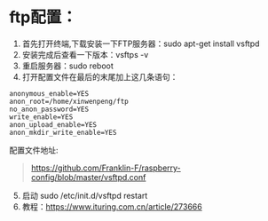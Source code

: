 # ftp配置：
1. 首先打开终端,下载安装一下FTP服务器：sudo apt-get install vsftpd
2. 安装完成后查看一下版本：vsftps -v
3. 重启服务器：sudo reboot  
4. 打开配置文件在最后的末尾加上这几条语句：
  ```
  anonymous_enable=YES
  anon_root=/home/xinwenpeng/ftp
  no_anon_password=YES
  write_enable=YES 
  anon_upload_enable=YES 
  anon_mkdir_write_enable=YES
  ```
  配置文件地址: 
  > https://github.com/Franklin-F/raspberry-config/blob/master/vsftpd.conf
5. 启动 sudo /etc/init.d/vsftpd restart
6. 教程：https://www.ituring.com.cn/article/273666